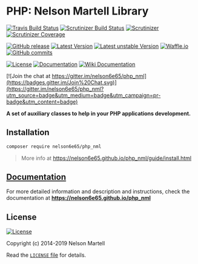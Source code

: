 # PHP: Nelson Martell Library

[![Travis Build Status](https://img.shields.io/travis/nelson6e65/php_nml/master.svg)](https://travis-ci.org/nelson6e65/php_nml)
[![Scrutinizer Build Status](https://img.shields.io/scrutinizer/build/g/nelson6e65/php_nml.svg?b=master&label=scrutinizer)](https://scrutinizer-ci.com/g/nelson6e65/php_nml/build-status/master)
[![Scrutinizer](https://img.shields.io/scrutinizer/g/nelson6e65/php_nml.svg?label=quality)](https://scrutinizer-ci.com/g/nelson6e65/php_nml/?branch=master)
[![Scrutinizer Coverage](https://img.shields.io/scrutinizer/coverage/g/nelson6e65/php_nml/master.svg)](https://scrutinizer-ci.com/g/nelson6e65/php_nml/?branch=master)

[![GitHub release](https://img.shields.io/github/tag/nelson6e65/php_nml.svg)](https://github.com/nelson6e65/php_nml/tags)
[![Latest Version](https://img.shields.io/packagist/v/nelson6e65/php_nml.svg?label=stable)](https://packagist.org/packages/nelson6e65/php_nml)
[![Latest unstable Version](https://img.shields.io/packagist/vpre/nelson6e65/php_nml.svg?label=unstable)](https://packagist.org/packages/nelson6e65/php_nml#dev-master)
[![Waffle.io](https://img.shields.io/waffle/label/nelson6e65/php_nml/wip.svg?label=Work%20in%20progress)](http://waffle.io/nelson6e65/php_nml)
[![GitHub commits](https://img.shields.io/github/commits-since/nelson6e65/php_nml/v0.7.1.svg)](https://github.com/nelson6e65/php_nml/compare/v0.7.1...master)

[![License](https://img.shields.io/github/license/nelson6e65/php_nml.svg)](LICENSE)
[![Documentation](http://img.shields.io/badge/documentation-DOC-blue.svg)](http://nelson6e65.github.io/php_nml/api)
[![Wiki Documentation](http://img.shields.io/badge/documentation-WIKI-lightgray.svg)](https://github.com/nelson6e65/php_nml/wiki)

[![Join the chat at https://gitter.im/nelson6e65/php_nml](https://badges.gitter.im/Join%20Chat.svg)](https://gitter.im/nelson6e65/php_nml?utm_source=badge&utm_medium=badge&utm_campaign=pr-badge&utm_content=badge)


**A set of auxiliary classes to help in your PHP applications development.**

## Installation

```sh
composer require nelson6e65/php_nml
```

> More info at https://nelson6e65.github.io/php_nml/guide/install.html

## [Documentation](https://nelson6e65.github.io/php_nml)
For more detailed information and description and instructions, check the documentation at **https://nelson6e65.github.io/php_nml**


## License

[![License](https://img.shields.io/github/license/nelson6e65/php_nml.svg)](LICENSE)

Copyright (c) 2014-2019 Nelson Martell

Read the [`LICENSE` file](LICENSE) for details.
